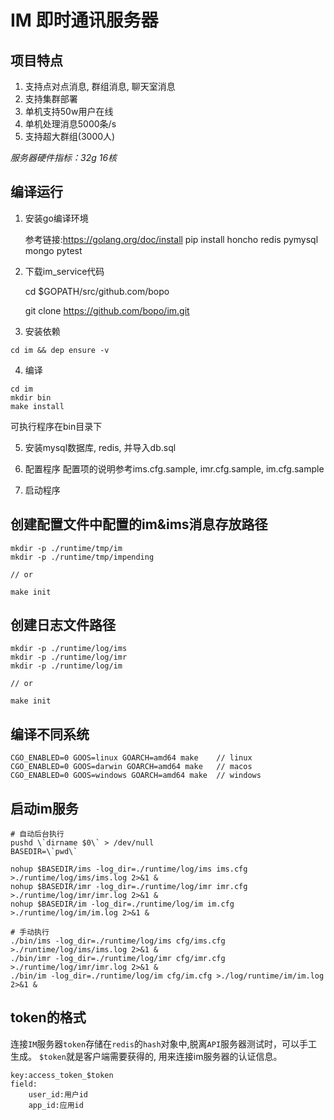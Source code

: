 
# IM 即时通讯服务器

## 项目特点
1. 支持点对点消息, 群组消息, 聊天室消息
2. 支持集群部署
3. 单机支持50w用户在线
4. 单机处理消息5000条/s
5. 支持超大群组(3000人)

*服务器硬件指标：32g 16核*

## 编译运行

1. 安装go编译环境

   参考链接:https://golang.org/doc/install
   pip install honcho redis pymysql mongo pytest

2. 下载im_service代码

   cd $GOPATH/src/github.com/bopo

   git clone https://github.com/bopo/im.git

3. 安装依赖
```
cd im && dep ensure -v
```
4. 编译
```
cd im
mkdir bin
make install
```    
可执行程序在bin目录下

5. 安装mysql数据库, redis, 并导入db.sql

6. 配置程序
   配置项的说明参考ims.cfg.sample, imr.cfg.sample, im.cfg.sample

7. 启动程序

## 创建配置文件中配置的im&ims消息存放路径
```
mkdir -p ./runtime/tmp/im
mkdir -p ./runtime/tmp/impending

// or

make init
```

## 创建日志文件路径
```
mkdir -p ./runtime/log/ims
mkdir -p ./runtime/log/imr
mkdir -p ./runtime/log/im

// or

make init
```

## 编译不同系统
```
CGO_ENABLED=0 GOOS=linux GOARCH=amd64 make    // linux
CGO_ENABLED=0 GOOS=darwin GOARCH=amd64 make   // macos
CGO_ENABLED=0 GOOS=windows GOARCH=amd64 make  // windows
```  

## 启动im服务
```
# 自动后台执行
pushd \`dirname $0\` > /dev/null
BASEDIR=\`pwd\`

nohup $BASEDIR/ims -log_dir=./runtime/log/ims ims.cfg >./runtime/log/ims/ims.log 2>&1 &
nohup $BASEDIR/imr -log_dir=./runtime/log/imr imr.cfg >./runtime/log/imr/imr.log 2>&1 &
nohup $BASEDIR/im -log_dir=./runtime/log/im im.cfg >./runtime/log/im/im.log 2>&1 &

# 手动执行
./bin/ims -log_dir=./runtime/log/ims cfg/ims.cfg >./runtime/log/ims/ims.log 2>&1 &
./bin/imr -log_dir=./runtime/log/imr cfg/imr.cfg >./runtime/log/imr/imr.log 2>&1 &
./bin/im -log_dir=./runtime/log/im cfg/im.cfg >./log/runtime/im/im.log 2>&1 &
```
## token的格式

连接`IM`服务器`token`存储在`redis`的`hash`对象中,脱离`API`服务器测试时，可以手工生成。
`$token`就是客户端需要获得的, 用来连接im服务器的认证信息。

```
key:access_token_$token
field:
    user_id:用户id
    app_id:应用id
```
